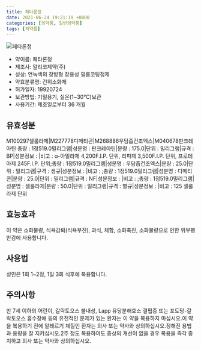 ```yaml
---
title: 페타론정
date: 2021-06-24 19:21:19 +0800
categories: [의약품, 일반의약품]
tags: [의약품]
---
```

![페타론정](https://nedrug.mfds.go.kr/pbp/cmn/itemImageDownload/151577162254600107)

- 약이름: 페타론정
- 제조사: 알리코제약(주)
- 성상: 연녹색의 장방형 장용성 필름코팅정제
- 약효분류명: 건위소화제
- 허가일자: 19920724
- 보관방법: 기밀용기, 실온(1~30℃)보관
- 사용기간: 제조일로부터 36 개월
## 유효성분
M100297셀룰라제|M227778디메티콘|M268886우담즙건조엑스|M040678판크레아틴
총량 : 1정519.0밀리그램|성분명 : 판크레아틴|분량 : 175.0|단위 : 밀리그램|규격 : BP|성분정보 : |비고 : α-아밀라제 4,200F.I.P. 단위, 리파제 3,500F.I.P. 단위, 프로테아제 245F.I.P. 단위;총량 : 1정519.0밀리그램|성분명 : 우담즙건조엑스|분량 : 25.0|단위 : 밀리그램|규격 : 생규|성분정보 : |비고 : ;총량 : 1정519.0밀리그램|성분명 : 디메티콘|분량 : 25.0|단위 : 밀리그램|규격 : NF|성분정보 : |비고 : ;총량 : 1정519.0밀리그램|성분명 : 셀룰라제|분량 : 50.0|단위 : 밀리그램|규격 : 별규|성분정보 : |비고 : 125 셀룰라제 단위
## 효능효과
이 약은 소화불량, 식욕감퇴(식욕부진), 과식, 체함, 소화촉진, 소화불량으로 인한 위부팽만감에 사용합니다.
## 사용법
성인은 1회 1~2정, 1일 3회 식후에 복용합니다.
## 주의사항
만 7세 이하의 어린이, 갈락토오스 불내성, Lapp 유당분해효소 결핍증 또는 포도당-갈락토오스 흡수장애 등의 유전적인 문제가 있는 환자는 이 약을 복용하지 마십시오.이 약을 복용하기 전에 알레르기 체질인 환자는 의사 또는 약사와 상의하십시오.정해진 용법과 용량을 잘 지키십시오.2주 정도 복용하여도 증상의 개선이 없을 경우 복용을 즉각 중지하고 의사 또는 약사와 상의하십시오.
